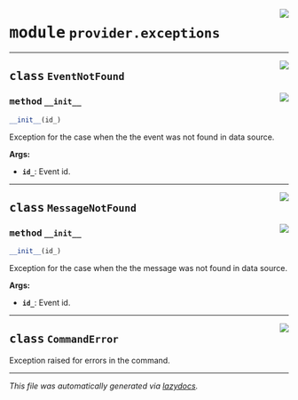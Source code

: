 <!-- markdownlint-disable -->

<a href="../../th2_data_services/provider/exceptions.py#L0"><img align="right" style="float:right;" src="https://img.shields.io/badge/-source-cccccc?style=flat-square"></a>

# <kbd>module</kbd> `provider.exceptions`






---

<a href="../../th2_data_services/provider/exceptions.py#L16"><img align="right" style="float:right;" src="https://img.shields.io/badge/-source-cccccc?style=flat-square"></a>

## <kbd>class</kbd> `EventNotFound`




<a href="../../th2_data_services/provider/exceptions.py#L17"><img align="right" style="float:right;" src="https://img.shields.io/badge/-source-cccccc?style=flat-square"></a>

### <kbd>method</kbd> `__init__`

```python
__init__(id_)
```

Exception for the case when the the event was not found in data source. 



**Args:**
 
 - <b>`id_`</b>:  Event id. 





---

<a href="../../th2_data_services/provider/exceptions.py#L29"><img align="right" style="float:right;" src="https://img.shields.io/badge/-source-cccccc?style=flat-square"></a>

## <kbd>class</kbd> `MessageNotFound`




<a href="../../th2_data_services/provider/exceptions.py#L30"><img align="right" style="float:right;" src="https://img.shields.io/badge/-source-cccccc?style=flat-square"></a>

### <kbd>method</kbd> `__init__`

```python
__init__(id_)
```

Exception for the case when the the message was not found in data source. 



**Args:**
 
 - <b>`id_`</b>:  Event id. 





---

<a href="../../th2_data_services/provider/exceptions.py#L42"><img align="right" style="float:right;" src="https://img.shields.io/badge/-source-cccccc?style=flat-square"></a>

## <kbd>class</kbd> `CommandError`
Exception raised for errors in the command. 







---

_This file was automatically generated via [lazydocs](https://github.com/ml-tooling/lazydocs)._
